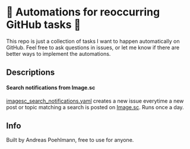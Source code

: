# :robot: Automations for reoccurring GitHub tasks :robot:

This repo is just a collection of tasks I want to happen automatically on
GitHub. Feel free to ask questions in issues, or let me know if there are better
ways to implement the automations.

## Descriptions

#### Search notifications from Image.sc

[imagesc_search_notifications.yaml](.github/workflows/imagesc_search_notifications.yaml)
creates a new issue everytime a new post or topic matching a search is posted on
[Image.sc](https://forum.image.sc). Runs once a day.

## Info

Built by Andreas Poehlmann, free to use for anyone.
